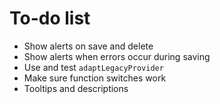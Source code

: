 # To-do list

- Show alerts on save and delete
- Show alerts when errors occur during saving
- Use and test `adaptLegacyProvider`
- Make sure function switches work
- Tooltips and descriptions